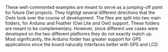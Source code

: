 These well-commented examples are meant to serve as a jumping-off point for future Owl projects. They highligt several different directions that the Owls took over the course of development. The files are split into two main folders, for Arduino and Feather (Owl Lite and Owl) support. These folders are meant to be complementary. However, since different use cases were developed on the two different platforms they do not exactly match up. Most significantly, the Arduino folder has greater support for GPS applications since the board naturally interfaces better with GPS and LCD.  